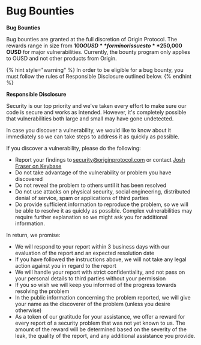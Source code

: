 # Bug Bounties

**Bug Bounties**

Bug bounties are granted at the full discretion of Origin Protocol. The rewards range in size from **$100 OUSD** for minor issues to **$250,000 OUSD** for major vulnerabilities. Currently, the bounty program only applies to OUSD and not other products from Origin.

{% hint style="warning" %}
In order to be eligible for a bug bounty, you must follow the rules of Responsible Disclosure outlined below.
{% endhint %}

**Responsible Disclosure**

Security is our top priority and we've taken every effort to make sure our code is secure and works as intended. However, it's completely possible that vulnerabilities both large and small may have gone undetected.

In case you discover a vulnerability, we would like to know about it immediately so we can take steps to address it as quickly as possible.

If you discover a vulnerability, please do the following:

* Report your findings to [security@originprotocol.com](mailto:security@originprotcol.com) or contact [Josh Fraser on Keybase](https://keybase.io/joshfraser)
* Do not take advantage of the vulnerability or problem you have discovered
* Do not reveal the problem to others until it has been resolved
* Do not use attacks on physical security, social engineering, distributed denial of service, spam or applications of third parties
* Do provide sufficient information to reproduce the problem, so we will be able to resolve it as quickly as possible. Complex vulnerabilities may require further explanation so we might ask you for additional information. 

In return, we promise:

* We will respond to your report within 3 business days with our evaluation of the report and an expected resolution date
* If you have followed the instructions above, we will not take any legal action against you in regard to the report
* We will handle your report with strict confidentiality, and not pass on your personal details to third parties without your permission
* If you so wish we will keep you informed of the progress towards resolving the problem
* In the public information concerning the problem reported, we will give your name as the discoverer of the problem \(unless you desire otherwise\)
* As a token of our gratitude for your assistance, we offer a reward for every report of a security problem that was not yet known to us. The amount of the reward will be determined based on the severity of the leak, the quality of the report, and any additional assistance you provide.  


